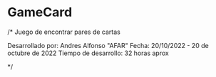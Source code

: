 # GameCard

/* 
  Juego de encontrar pares de cartas
  
  Desarrollado por: Andres Alfonso "AFAR"
  Fecha: 20/10/2022 - 20 de octubre de 2022
  Tiempo de desarrollo: 32 horas aprox

*/
